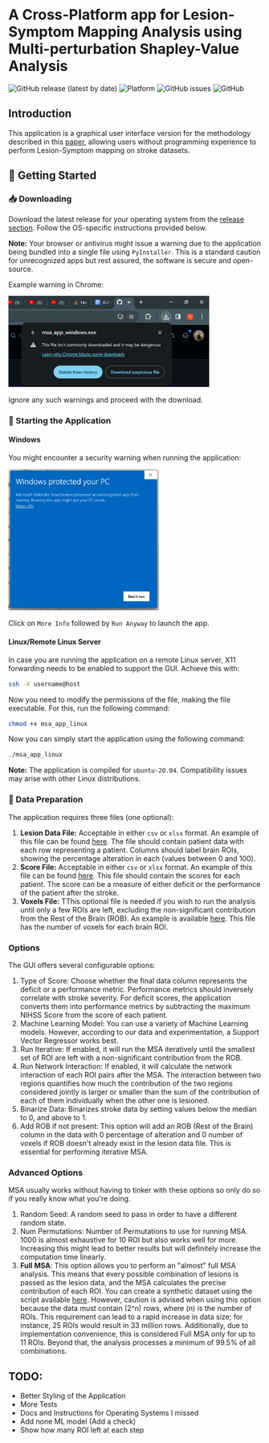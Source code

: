 # A Cross-Platform app for Lesion-Symptom Mapping Analysis using Multi-perturbation Shapley-Value Analysis

![GitHub release (latest by date)](https://img.shields.io/github/v/release/ShreyDixit/MSA-App)
![Platform](https://img.shields.io/badge/platform-Windows%20%7C%20Linux-lightgrey)
![GitHub issues](https://img.shields.io/github/issues/ShreyDixit/MSA-App)
![GitHub](https://img.shields.io/github/license/ShreyDixit/MSA-App)

## Introduction
This application is a graphical user interface version for the methodology described in this [paper](https://academic.oup.com/braincomms/article/3/3/fcab204/6362866), allowing users without programming experience to perform Lesion-Symptom mapping on stroke datasets.

## 🚀 Getting Started
### 📥 Downloading
Download the latest release for your operating system from the [release section](https://github.com/ShreyDixit/MSA-App/releases). Follow the OS-specific instructions provided below.

**Note:** Your browser or antivirus might issue a warning due to the application being bundled into a single file using `PyInstaller`. This is a standard caution for unrecognized apps but rest assured, the software is secure and open-source.

Example warning in Chrome:

<img src="assets/suspicios-file-windows.png" alt="Warning Saying application is suspicious" width="400"/>

Ignore any such warnings and proceed with the download.

### 🔑 Starting the Application
#### Windows
You might encounter a security warning when running the application:

<img src="assets/defender-warning-windws.png" alt="Warning Saying application is suspicious" width="300"/>

Click on `More Info` followed by `Run Anyway` to launch the app.

#### Linux/Remote Linux Server
In case you are running the application on a remote Linux server, X11 forwarding needs to be enabled to support the GUI. Achieve this with:
```bash
ssh -X username@host
```
Now you need to modify the permissions of the file, making the file executable. For this, run the following command:
```bash
chmod +x msa_app_linux
```
Now you can simply start the application using the following command:
```bash
./msa_app_linux
```

**Note:** The application is compiled for `ubuntu-20.04`. Compatibility issues may arise with other Linux distributions.

### 📂 Data Preparation
The application requires three files (one optional):

1. **Lesion Data File:** Acceptable in either `csv` or `xlsx` format. An example of this file can be found [here](https://github.com/ShreyDixit/MSA-App/blob/master/data/roi_data.csv). The file should contain patient data with each row representing a patient. Columns should label brain ROIs, showing the percentage alteration in each (values between 0 and 100).
2. **Score File:** Acceptable in either `csv` or `xlsx` format. An example of this file can be found [here](https://github.com/ShreyDixit/MSA-App/blob/master/data/nihss_scores.csv). This file should contain the scores for each patient. The score can be a measure of either deficit or the performance of the patient after the stroke.
3. **Voxels File:** TThis optional file is needed if you wish to run the analysis until only a few ROIs are left, excluding the non-significant contribution from the Rest of the Brain (ROB). An example is available [here](https://github.com/ShreyDixit/MSA-App/blob/master/data/num_voxels.csv). This file has the number of voxels for each brain ROI.

### Options
The GUI offers several configurable options:

1. Type of Score: Choose whether the final data column represents the deficit or a performance metric. Performance metrics should inversely correlate with stroke severity. For deficit scores, the application converts them into performance metrics by subtracting the maximum NIHSS Score from the score of each patient.
2. Machine Learning Model: You can use a variety of Machine Learning models. However, according to our data and experimentation, a Support Vector Regressor works best.
3. Run Iterative: If enabled, it will run the MSA iteratively until the smallest set of ROI are left with a non-significant contribution from the ROB.
4. Run Network Interaction: If enabled, it will calculate the network interaction of each ROI pairs after the MSA. The interaction between two regions quantifies how much the contribution of the two regions considered jointly is larger or smaller than the sum of the contribution of each of them individually when the other one is lesioned.
5. Binarize Data: Binarizes stroke data by setting values below the median to 0, and above to 1.
6. Add ROB if not present: This option will add an ROB (Rest of the Brain) column in the data with 0 percentage of alteration and 0 number of voxels if ROB doesn't already exist in the lesion data file. This is essential for performing iterative MSA.

### Advanced Options
MSA usually works without having to tinker with these options so only do so if you really know what you're doing.

1. Random Seed: A random seed to pass in order to have a different random state.
2. Num Permutations: Number of Permutations to use for running MSA. 1000 is almost exhaustive for 10 ROI but also works well for more. Increasing this might lead to better results but will definitely increase the computation time linearly.
3. **Full MSA**: This option allows you to perform an "almost" full MSA analysis. This means that every possible combination of lesions is passed as the lesion data, and the MSA calculates the precise contribution of each ROI. You can create a synthetic dataset using the script available [here](https://github.com/ShreyDixit/MSA-App/blob/master/data/create_synthetic_data.py). However, caution is advised when using this option because the data must contain \(2^n\) rows, where \(n\) is the number of ROIs. This requirement can lead to a rapid increase in data size; for instance, 25 ROIs would result in 33 million rows. Additionally, due to implementation convenience, this is considered Full MSA only for up to 11 ROIs. Beyond that, the analysis processes a minimum of 99.5% of all combinations.

## TODO:
- Better Styling of the Application
- More Tests
- Docs and Instructions for Operating Systems I missed
- Add none ML model (Add a check)
- Show how many ROI left at each step